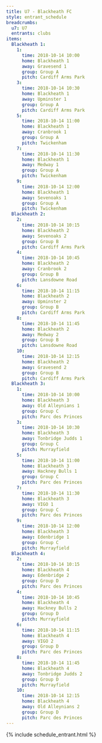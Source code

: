 ```yaml
---
title: U7 - Blackheath FC
style: entrant_schedule
breadcrumbs:
  u7: U7
  entrants: clubs
items:
  Blackheath 1:
    1:
      time: 2018-10-14 10:00
      home: Blackheath 1
      away: Gravesend 1
      group: Group A
      pitch: Cardiff Arms Park
    3:
      time: 2018-10-14 10:30
      home: Blackheath 1
      away: Upminster 1
      group: Group A
      pitch: Cardiff Arms Park
    5:
      time: 2018-10-14 11:00
      home: Blackheath 1
      away: Cranbrook 1
      group: Group A
      pitch: Twickenham
    7:
      time: 2018-10-14 11:30
      home: Blackheath 1
      away: Medway 1
      group: Group A
      pitch: Twickenham
    9:
      time: 2018-10-14 12:00
      home: Blackheath 1
      away: Sevenoaks 1
      group: Group A
      pitch: Twickenham
  Blackheath 2:
    2:
      time: 2018-10-14 10:15
      home: Blackheath 2
      away: Sevenoaks 2
      group: Group B
      pitch: Cardiff Arms Park
    4:
      time: 2018-10-14 10:45
      home: Blackheath 2
      away: Cranbrook 2
      group: Group B
      pitch: Lansdowne Road
    6:
      time: 2018-10-14 11:15
      home: Blackheath 2
      away: Upminster 2
      group: Group B
      pitch: Cardiff Arms Park
    8:
      time: 2018-10-14 11:45
      home: Blackheath 2
      away: Medway 2
      group: Group B
      pitch: Lansdowne Road
    10:
      time: 2018-10-14 12:15
      home: Blackheath 2
      away: Gravesend 2
      group: Group B
      pitch: Cardiff Arms Park
  Blackheath 3:
    1:
      time: 2018-10-14 10:00
      home: Blackheath 3
      away: Old Alleynians 1
      group: Group C
      pitch: Parc des Princes
    3:
      time: 2018-10-14 10:30
      home: Blackheath 3
      away: Tonbridge Judds 1
      group: Group C
      pitch: Murrayfield
    5:
      time: 2018-10-14 11:00
      home: Blackheath 3
      away: Hackney Bulls 1
      group: Group C
      pitch: Parc des Princes
    7:
      time: 2018-10-14 11:30
      home: Blackheath 3
      away: VIGO 1
      group: Group C
      pitch: Parc des Princes
    9:
      time: 2018-10-14 12:00
      home: Blackheath 3
      away: Edenbridge 1
      group: Group C
      pitch: Murrayfield
  Blackheath 4:
    2:
      time: 2018-10-14 10:15
      home: Blackheath 4
      away: Edenbridge 2
      group: Group D
      pitch: Parc des Princes
    4:
      time: 2018-10-14 10:45
      home: Blackheath 4
      away: Hackney Bulls 2
      group: Group D
      pitch: Murrayfield
    6:
      time: 2018-10-14 11:15
      home: Blackheath 4
      away: VIGO 2
      group: Group D
      pitch: Parc des Princes
    8:
      time: 2018-10-14 11:45
      home: Blackheath 4
      away: Tonbridge Judds 2
      group: Group D
      pitch: Murrayfield
    10:
      time: 2018-10-14 12:15
      home: Blackheath 4
      away: Old Alleynians 2
      group: Group D
      pitch: Parc des Princes
---
```


{% include schedule_entrant.html %}
